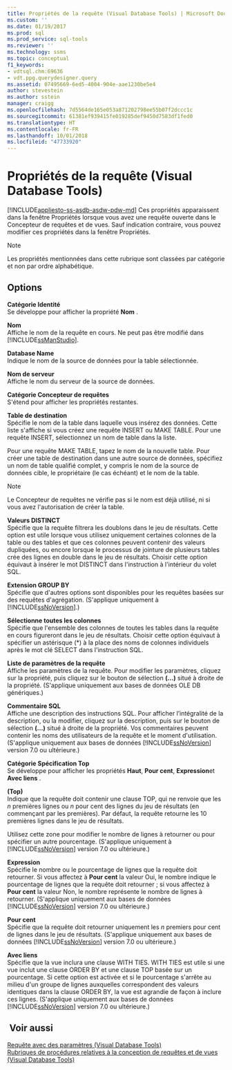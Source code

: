 ```yaml
---
title: Propriétés de la requête (Visual Database Tools) | Microsoft Docs
ms.custom: ''
ms.date: 01/19/2017
ms.prod: sql
ms.prod_service: sql-tools
ms.reviewer: ''
ms.technology: ssms
ms.topic: conceptual
f1_keywords:
- vdtsql.chm:69636
- vdt.ppg.querydesigner.query
ms.assetid: 07495669-6ed5-4004-904e-aae1230be5e4
author: stevestein
ms.author: sstein
manager: craigg
ms.openlocfilehash: 7d5564de165e053a871202798ee55b07f2dccc1c
ms.sourcegitcommit: 61381ef939415fe019285def9450d7583df1fed0
ms.translationtype: HT
ms.contentlocale: fr-FR
ms.lasthandoff: 10/01/2018
ms.locfileid: "47733920"
---
```

# <a name="query-properties-visual-database-tools"></a>Propriétés de la requête (Visual Database Tools)
[!INCLUDE[appliesto-ss-asdb-asdw-pdw-md](../../includes/appliesto-ss-asdb-asdw-pdw-md.md)]
Ces propriétés apparaissent dans la fenêtre Propriétés lorsque vous avez une requête ouverte dans le Concepteur de requêtes et de vues. Sauf indication contraire, vous pouvez modifier ces propriétés dans la fenêtre Propriétés.  
  
> [!NOTE]  
> Les propriétés mentionnées dans cette rubrique sont classées par catégorie et non par ordre alphabétique.  
  
## <a name="options"></a>Options  
**Catégorie Identité**  
Se développe pour afficher la propriété **Nom** .  
  
**Nom**  
Affiche le nom de la requête en cours. Ne peut pas être modifié dans [!INCLUDE[ssManStudio](../../includes/ssmanstudio-md.md)].  
  
**Database Name**  
Indique le nom de la source de données pour la table sélectionnée.  
  
**Nom de serveur**  
Affiche le nom du serveur de la source de données.  
  
**Catégorie Concepteur de requêtes**  
S'étend pour afficher les propriétés restantes.  
  
**Table de destination**  
Spécifie le nom de la table dans laquelle vous insérez des données. Cette liste s'affiche si vous créez une requête INSERT ou MAKE TABLE. Pour une requête INSERT, sélectionnez un nom de table dans la liste.  
  
Pour une requête MAKE TABLE, tapez le nom de la nouvelle table. Pour créer une table de destination dans une autre source de données, spécifiez un nom de table qualifié complet, y compris le nom de la source de données cible, le propriétaire (le cas échéant) et le nom de la table.  
  
> [!NOTE]  
> Le Concepteur de requêtes ne vérifie pas si le nom est déjà utilisé, ni si vous avez l'autorisation de créer la table.  
  
**Valeurs DISTINCT**  
Spécifie que la requête filtrera les doublons dans le jeu de résultats. Cette option est utile lorsque vous utilisez uniquement certaines colonnes de la table ou des tables et que ces colonnes peuvent contenir des valeurs dupliquées, ou encore lorsque le processus de jointure de plusieurs tables crée des lignes en double dans le jeu de résultats. Choisir cette option équivaut à insérer le mot DISTINCT dans l'instruction à l'intérieur du volet SQL.  
  
**Extension GROUP BY**  
Spécifie que d'autres options sont disponibles pour les requêtes basées sur des requêtes d'agrégation. (S'applique uniquement à [!INCLUDE[ssNoVersion](../../includes/ssnoversion-md.md)].)  
  
**Sélectionne toutes les colonnes**  
Spécifie que l'ensemble des colonnes de toutes les tables dans la requête en cours figureront dans le jeu de résultats. Choisir cette option équivaut à spécifier un astérisque (*) à la place des noms de colonnes individuels après le mot clé SELECT dans l'instruction SQL.  
  
**Liste de paramètres de la requête**  
Affiche les paramètres de la requête. Pour modifier les paramètres, cliquez sur la propriété, puis cliquez sur le bouton de sélection **(…)** situé à droite de la propriété. (S'applique uniquement aux bases de données OLE DB génériques.)  
  
**Commentaire SQL**  
Affiche une description des instructions SQL. Pour afficher l’intégralité de la description, ou la modifier, cliquez sur la description, puis sur le bouton de sélection **(…)** situé à droite de la propriété. Vos commentaires peuvent contenir les noms des utilisateurs de la requête et le moment d'utilisation. (S'applique uniquement aux bases de données [!INCLUDE[ssNoVersion](../../includes/ssnoversion-md.md)] version 7.0 ou ultérieure.)  
  
**Catégorie Spécification Top**  
Se développe pour afficher les propriétés **Haut**, **Pour cent**, **Expression**et **Avec liens** .  
  
**(Top)**  
Indique que la requête doit contenir une clause TOP, qui ne renvoie que les *n* premières lignes ou *n* pour cent des lignes du jeu de résultats (en commençant par les premières). Par défaut, la requête retourne les 10 premières lignes dans le jeu de résultats.  
  
Utilisez cette zone pour modifier le nombre de lignes à retourner ou pour spécifier un autre pourcentage. (S'applique uniquement à [!INCLUDE[ssNoVersion](../../includes/ssnoversion-md.md)] version 7.0 ou ultérieure.)  
  
**Expression**  
Spécifie le nombre ou le pourcentage de lignes que la requête doit retourner. Si vous affectez à **Pour cent** la valeur Oui, le nombre indique le pourcentage de lignes que la requête doit retourner ; si vous affectez à **Pour cent** la valeur Non, le nombre représente le nombre de lignes à retourner. (S'applique uniquement aux bases de données [!INCLUDE[ssNoVersion](../../includes/ssnoversion-md.md)] version 7.0 ou ultérieure.)  
  
**Pour cent**  
Spécifie que la requête doit retourner uniquement les *n* premiers pour cent de lignes dans le jeu de résultats. (S'applique uniquement aux bases de données [!INCLUDE[ssNoVersion](../../includes/ssnoversion-md.md)] version 7.0 ou ultérieure.)  
  
**Avec liens**  
Spécifie que la vue inclura une clause WITH TIES. WITH TIES est utile si une vue inclut une clause ORDER BY et une clause TOP basée sur un pourcentage. Si cette option est activée et si le pourcentage s'arrête au milieu d'un groupe de lignes auxquelles correspondent des valeurs identiques dans la clause ORDER BY, la vue est agrandie de façon à inclure ces lignes. (S'applique uniquement aux bases de données [!INCLUDE[ssNoVersion](../../includes/ssnoversion-md.md)] version 7.0 ou ultérieure.)  
  
## <a name="see-also"></a> Voir aussi  
[Requête avec des paramètres &#40;Visual Database Tools&#41;](../../ssms/visual-db-tools/query-with-parameters-visual-database-tools.md)  
[Rubriques de procédures relatives à la conception de requêtes et de vues &#40;Visual Database Tools&#41;](../../ssms/visual-db-tools/design-queries-and-views-how-to-topics-visual-database-tools.md)  
  
